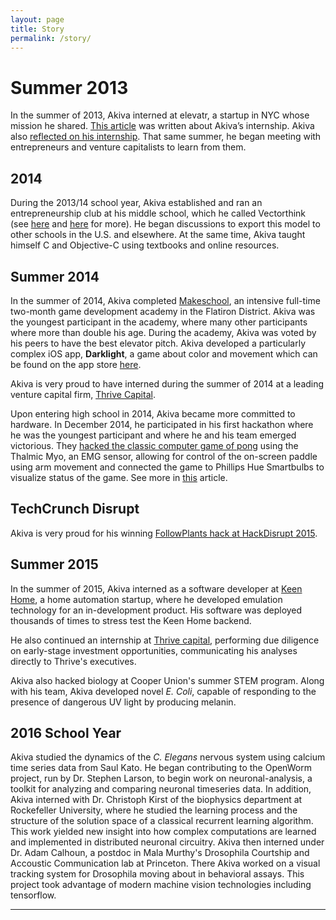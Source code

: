 ```yaml
---
layout: page
title: Story
permalink: /story/
---
```


# Summer 2013
In the summer of 2013, Akiva interned at elevatr, a startup in NYC whose mission he shared. [This article](http://blog.elevatr.com/post/58699164214/a-day-in-the-life-of-a-13-year-old-intern) was written about Akiva’s internship. Akiva also [reflected on his internship](http://blog.elevatr.com/post/58699164214/a-day-in-the-life-of-a-13-year-old-intern). That same summer, he began meeting with entrepreneurs and venture capitalists to learn from them.

## 2014
During the 2013/14 school year, Akiva established and ran an entrepreneurship club at his middle school, which he called Vectorthink (see [here](http://jewishlinkbc.com/index.php?option=com_content&id=1834:talking-business&Itemid=562) and [here](https://www.facebook.com/notes/455719197871762/) for more). He began discussions to export this model to other schools in the U.S. and elsewhere. At the same time, Akiva taught himself C and Objective-C using textbooks and online resources.

## Summer 2014
In the summer of 2014, Akiva completed [Makeschool](http://makeschool.com/), an intensive full-time two-month game development academy in the Flatiron District. Akiva was the youngest participant in the academy, where many other participants where more than double his age. During the academy, Akiva was voted by his peers to have the best elevator pitch. Akiva developed a particularly complex iOS app, **Darklight**, a game about color and movement which can be found on the app store [here](http://bit.ly/1zzApPK).

Akiva is very proud to have interned during the summer of 2014 at a leading venture capital firm, [Thrive Capital](http://thrivecap.com/).

Upon entering high school in 2014, Akiva became more committed to hardware. In December 2014, he participated in his first hackathon where he was the youngest participant and where he and his team emerged victorious. They [hacked the classic computer game of pong](http://challengepost.com/software/myopong-3hpuu) using the Thalmic Myo, an EMG sensor, allowing for control of the on-screen paddle using arm movement and connected the game to Phillips Hue Smartbulbs to visualize status of the game. See more in [this](http://jstandard.com/content/item/happy_hackathonukah/32149) article.

## TechCrunch Disrupt
Akiva is very proud for his winning [FollowPlants hack at HackDisrupt 2015](http://techcrunch.com/2015/05/03/follow-plants-hackathon/).

## Summer 2015

In the summer of 2015, Akiva interned as a software developer at [Keen Home](http://keenhome.io), a home automation startup, where he developed emulation technology for an in-development product. His software was deployed thousands of times to stress test the Keen Home backend.

He also continued an internship at [Thrive capital](thrivecap.com), performing due diligence on early-stage investment opportunities, communicating his analyses directly to Thrive's executives.

Akiva also hacked biology at Cooper Union's summer STEM program. Along with his team, Akiva developed novel *E. Coli*, capable of responding to the presence of dangerous UV light by producing melanin.

## 2016 School Year

Akiva studied the dynamics of the *C. Elegans* nervous system using calcium time series data from Saul Kato. He began contributing to the OpenWorm project, run by Dr. Stephen Larson, to begin work on neuronal-analysis, a toolkit for analyzing and comparing neuronal timeseries data. In addition, Akiva interned with Dr. Christoph Kirst of the biophysics department at Rockefeller University, where he studied the learning process and the structure of the solution space of a classical recurrent learning algorithm. This work yielded new insight into how complex computations are learned and implemented in distributed neuronal circuitry. Akiva then interned under Dr. Adam Calhoun, a postdoc in Mala Murthy's Drosophila Courtship and Accoustic Communication lab at Princeton. There Akiva worked on a visual tracking system for Drosophila moving about in behavioral assays. This project took advantage of modern machine vision technologies including tensorflow. 

* * *
